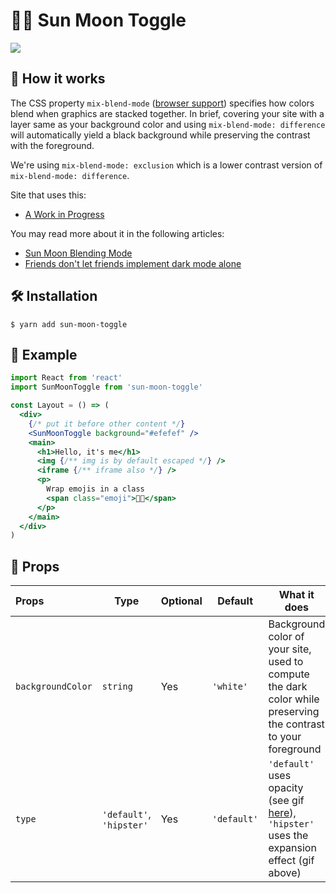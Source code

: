 # 🌚🌝 Sun Moon Toggle

![](https://i.imgur.com/vzexItp.gif)

## 🦄 How it works

The CSS property `mix-blend-mode` ([browser support](https://caniuse.com/#feat=css-mixblendmode)) specifies how colors blend when graphics are stacked together. In brief, covering your site with a layer same as your background color and using `mix-blend-mode: difference` will automatically yield a black background while preserving the contrast with the foreground.

We're using `mix-blend-mode: exclusion` which is a lower contrast version of `mix-blend-mode: difference`.

Site that uses this:

- [A Work in Progress](https://dev.wgao19.cc)

You may read more about it in the following articles:

- [Sun Moon Blending Mode](https://dev.wgao19.cc/2019-05-04__sun-moon-blending-mode/)
- [Friends don't let friends implement dark mode alone](https://www.chenhuijing.com/blog/friends-dont-let-friends-implement-dark-mode-alone/#%F0%9F%8E%AE)

## 🛠 Installation

```shell
$ yarn add sun-moon-toggle
```

## 🦊 Example

```jsx
import React from 'react'
import SunMoonToggle from 'sun-moon-toggle'

const Layout = () => (
  <div>
    {/* put it before other content */}
    <SunMoonToggle background="#efefef" />
    <main>
      <h1>Hello, it's me</h1>
      <img {/** img is by default escaped */} />
      <iframe {/** iframe also */} />
      <p>
        Wrap emojis in a class
        <span class="emoji">🌝🌚</span>
      </p>
    </main>
  </div>
)
```

## 🍱 Props

| Props | Type | Optional | Default | What it does |
| :-- | --- | --- | --- | --- |
| `backgroundColor` | `string` | Yes | `'white'` | Background color of your site, used to compute the dark color while preserving the contrast to your foreground |
| `type` | `'default'`, `'hipster'` | Yes | `'default'` | `'default'` uses opacity (see gif [here](https://i.imgur.com/CsEehnx.gif)), `'hipster'` uses the expansion effect (gif above) |
